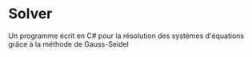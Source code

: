 # Solver
Un programme écrit en C# pour la résolution des systèmes d'équations grâce à la méthode de Gauss-Seidel
